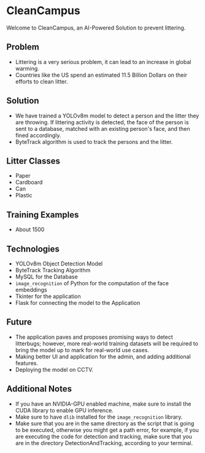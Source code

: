 # CleanCampus

Welcome to CleanCampus, an AI-Powered Solution to prevent littering.

## Problem

- Littering is a very serious problem, it can lead to an increase in global warming.
- Countries like the US spend an estimated 11.5 Billion Dollars on their efforts to clean litter.

## Solution

- We have trained a YOLOv8m model to detect a person and the litter they are throwing. If littering activity is detected, the face of the person is sent to a database, matched with an existing person's face, and then fined accordingly.
- ByteTrack algorithm is used to track the persons and the litter.

## Litter Classes

- Paper
- Cardboard
- Can
- Plastic

## Training Examples

- About 1500

## Technologies

- YOLOv8m Object Detection Model
- ByteTrack Tracking Algorithm
- MySQL for the Database
- `image_recognition` of Python for the computation of the face embeddings
- Tkinter for the application
- Flask for connecting the model to the Application

## Future

- The application paves and proposes promising ways to detect litterbugs; however, more real-world training datasets will be required to bring the model up to mark for real-world use cases.
- Making better UI and application for the admin, and adding additional features.
- Deploying the model on CCTV.

## Additional Notes

- If you have an NVIDIA-GPU enabled machine, make sure to install the CUDA library to enable GPU inference.
- Make sure to have `dlib` installed for the `image_recognition` library.
- Make sure that you are in the same directory as the script that is going to be executed, otherwise you might get a path error, for example, if you are executing the code for detection and tracking, make sure that you are in the directory DetectionAndTracking, according to your terminal.